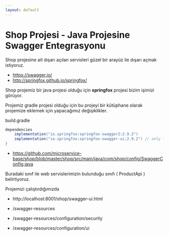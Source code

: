 ```yaml
---
layout: default
---
```

# Shop Projesi - Java Projesine Swagger Entegrasyonu

Shop projesine ait dışarı açılan servisleri güzel bir arayüz ile dışarı açmak istiyoruz.

- https://swagger.io/
- http://springfox.github.io/springfox/

Shop projemiz bir java projesi olduğu için **springfox** projesi bizim işimizi görüyor.

Projemiz gradle projesi olduğu için bu projeyi bir kütüphane olarak projemize eklemek için yapacağımız değişiklikler.


build.gradle

```groovy
dependencies
	implementation("io.springfox:springfox-swagger2:2.9.2")
	implementation("io.springfox:springfox-swagger-ui:2.9.2") // only for swagger-ui.html
}
```


- https://github.com/microservice-base/shop/blob/master/shop/src/main/java/com/shop/config/SwaggerConfig.java

Buradaki sınıf ile web servislerimizin bulunduğu sınıfı ( ProductApi ) belirtiyoruz.

Projemizi çalıştırdığımızda 

- http://localhost:8001/shop/swagger-ui.html

- /swagger-resources
- /swagger-resources/configuration/security
- /swagger-resources/configuration/ui
